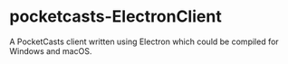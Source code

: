 # pocketcasts-ElectronClient
A PocketCasts client written using Electron which could be compiled for Windows and macOS.
